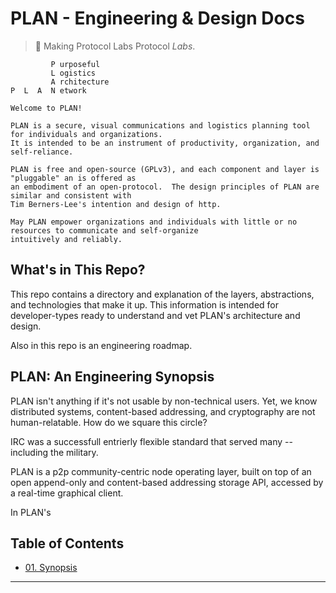 # PLAN - Engineering & Design Docs

> :rocket: Making Protocol Labs Protocol _Labs_.

```
         P urposeful
         L ogistics
         A rchitecture
P  L  A  N etwork

Welcome to PLAN!

PLAN is a secure, visual communications and logistics planning tool for individuals and organizations.
It is intended to be an instrument of productivity, organization, and self-reliance.

PLAN is free and open-source (GPLv3), and each component and layer is "pluggable" an is offered as
an embodiment of an open-protocol.  The design principles of PLAN are similar and consistent with
Tim Berners-Lee's intention and design of http.

May PLAN empower organizations and individuals with little or no resources to communicate and self-organize 
intuitively and reliably.

```

## What's in This Repo?

This repo contains a directory and explanation of the layers, abstractions, and technologies that make it up. 
This information is intended for developer-types ready to understand and vet PLAN's architecture and design.  

Also in this repo is an engineering roadmap.


## PLAN: An Engineering Synopsis

PLAN isn't anything if it's not usable by non-technical users.  Yet, we know distributed systems, content-based
addressing, and cryptography are not human-relatable.  How do we square this circle?

IRC was a successfull entrierly flexible standard that served many -- including the military.  

PLAN is a p2p community-centric node operating layer, built on top of an open append-only and content-based addressing storage API, 
accessed by a real-time graphical client.  

In PLAN's 


## Table of Contents
 - [01. Synopsis](https://github.com/plan-tools/engineering-docs/01-synopsist)

---

